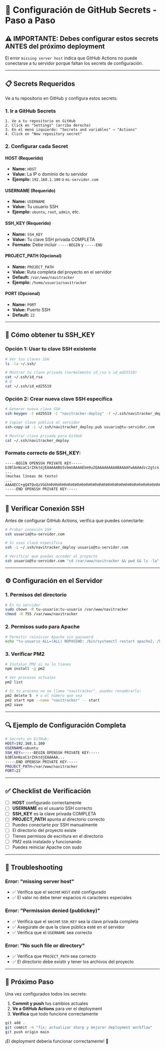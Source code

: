 # 🔐 **Configuración de GitHub Secrets - Paso a Paso**

## ⚠️ **IMPORTANTE: Debes configurar estos secrets ANTES del próximo deployment**

El error `missing server host` indica que GitHub Actions no puede conectarse a tu servidor porque faltan los secrets de configuración.

---

## 📋 **Secrets Requeridos**

Ve a tu repositorio en GitHub y configura estos secrets:

### **1. Ir a GitHub Secrets**

```
1. Ve a tu repositorio en GitHub
2. Click en "Settings" (arriba derecha)
3. En el menú izquierdo: "Secrets and variables" → "Actions"
4. Click en "New repository secret"
```

### **2. Configurar cada Secret**

#### **HOST** (Requerido)

- **Name:** `HOST`
- **Value:** La IP o dominio de tu servidor
- **Ejemplo:** `192.168.1.100` o `mi-servidor.com`

#### **USERNAME** (Requerido)

- **Name:** `USERNAME`
- **Value:** Tu usuario SSH
- **Ejemplo:** `ubuntu`, `root`, `admin`, etc.

#### **SSH_KEY** (Requerido)

- **Name:** `SSH_KEY`
- **Value:** Tu clave SSH privada COMPLETA
- **Formato:** Debe incluir `-----BEGIN` y `-----END`

#### **PROJECT_PATH** (Opcional)

- **Name:** `PROJECT_PATH`
- **Value:** Ruta completa del proyecto en el servidor
- **Default:** `/var/www/navitracker`
- **Ejemplo:** `/home/usuario/navitracker`

#### **PORT** (Opcional)

- **Name:** `PORT`
- **Value:** Puerto SSH
- **Default:** `22`

---

## 🔑 **Cómo obtener tu SSH_KEY**

### **Opción 1: Usar tu clave SSH existente**

```bash
# Ver tus claves SSH
ls -la ~/.ssh/

# Mostrar tu clave privada (normalmente id_rsa o id_ed25519)
cat ~/.ssh/id_rsa
# O
cat ~/.ssh/id_ed25519
```

### **Opción 2: Crear nueva clave SSH específica**

```bash
# Generar nueva clave SSH
ssh-keygen -t ed25519 -C "navitracker-deploy" -f ~/.ssh/navitracker_deploy

# Copiar clave pública al servidor
ssh-copy-id -i ~/.ssh/navitracker_deploy.pub usuario@tu-servidor.com

# Mostrar clave privada para GitHub
cat ~/.ssh/navitracker_deploy
```

### **Formato correcto de SSH_KEY:**

```
-----BEGIN OPENSSH PRIVATE KEY-----
b3BlbnNzaC1rZXktdjEAAAAABG5vbmUAAAAEbm9uZQAAAAAAAAABAAAAFwAAAAdzc2gtcn
...
(muchas líneas de texto)
...
AAAAECC+gQ4TQvQzVGGhHhHhHhHhHhHhHhHhHhHhHhHhHhHhHhHhHhHhHhHhHhHhHhHhHhHh
-----END OPENSSH PRIVATE KEY-----
```

---

## 🧪 **Verificar Conexión SSH**

Antes de configurar GitHub Actions, verifica que puedes conectarte:

```bash
# Probar conexión SSH
ssh usuario@tu-servidor.com

# Si usas clave específica
ssh -i ~/.ssh/navitracker_deploy usuario@tu-servidor.com

# Verificar que puedes acceder al proyecto
ssh usuario@tu-servidor.com "cd /var/www/navitracker && pwd && ls -la"
```

---

## ⚙️ **Configuración en el Servidor**

### **1. Permisos del directorio**

```bash
# En tu servidor
sudo chown -R tu-usuario:tu-usuario /var/www/navitracker
chmod -R 755 /var/www/navitracker
```

### **2. Permisos sudo para Apache**

```bash
# Permitir reiniciar Apache sin password
echo "tu-usuario ALL=(ALL) NOPASSWD: /bin/systemctl restart apache2, /bin/systemctl status apache2" | sudo tee -a /etc/sudoers
```

### **3. Verificar PM2**

```bash
# Instalar PM2 si no lo tienes
npm install -g pm2

# Ver procesos actuales
pm2 list

# Si tu proceso no se llama "navitracker", puedes renombrarlo:
pm2 delete 5  # o el número que sea
pm2 start npm --name "navitracker" -- start
pm2 save
```

---

## 🔍 **Ejemplo de Configuración Completa**

```bash
# Secrets en GitHub:
HOST=192.168.1.100
USERNAME=ubuntu
SSH_KEY=-----BEGIN OPENSSH PRIVATE KEY-----
b3BlbnNzaC1rZXktdjEAAAAA...
-----END OPENSSH PRIVATE KEY-----
PROJECT_PATH=/var/www/navitracker
PORT=22
```

---

## ✅ **Checklist de Verificación**

- [ ] **HOST** configurado correctamente
- [ ] **USERNAME** es el usuario SSH correcto
- [ ] **SSH_KEY** es la clave privada COMPLETA
- [ ] **PROJECT_PATH** apunta al directorio correcto
- [ ] Puedes conectarte por SSH manualmente
- [ ] El directorio del proyecto existe
- [ ] Tienes permisos de escritura en el directorio
- [ ] PM2 está instalado y funcionando
- [ ] Puedes reiniciar Apache con sudo

---

## 🚨 **Troubleshooting**

### **Error: "missing server host"**

- ✅ Verifica que el secret `HOST` esté configurado
- ✅ El valor no debe tener espacios ni caracteres especiales

### **Error: "Permission denied (publickey)"**

- ✅ Verifica que el secret `SSH_KEY` sea la clave privada completa
- ✅ Asegúrate de que la clave pública esté en el servidor
- ✅ Verifica que el `USERNAME` sea correcto

### **Error: "No such file or directory"**

- ✅ Verifica que `PROJECT_PATH` sea correcto
- ✅ El directorio debe existir y tener los archivos del proyecto

---

## 🎯 **Próximo Paso**

Una vez configurados todos los secrets:

1. **Commit y push** tus cambios actuales
2. **Ve a GitHub Actions** para ver el deployment
3. **Verifica** que todo funcione correctamente

```bash
git add .
git commit -m "fix: actualizar sharp y mejorar deployment workflow"
git push origin main
```

¡El deployment debería funcionar correctamente! 🚀
